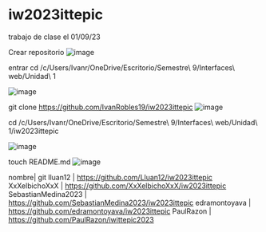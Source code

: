 # iw2023ittepic
trabajo de clase el 01/09/23

Crear repositorio
![image](https://github.com/IvanRobles19/iw2023ittepic/assets/107086571/bd60d85b-d9cc-4ce4-b6cf-1ff612c12d0c)

entrar cd /c/Users/Ivanr/OneDrive/Escritorio/Semestre\ 9/Interfaces\ web/Unidad\ 1

![image](https://github.com/IvanRobles19/iw2023ittepic/assets/107086571/91697f4c-2bec-4031-a626-f1b5d46464a0)


git clone https://github.com/IvanRobles19/iw2023ittepic
![image](https://github.com/IvanRobles19/iw2023ittepic/assets/107086571/b3a49bf4-3197-41f1-bf78-0a073760d056)


cd /c/Users/Ivanr/OneDrive/Escritorio/Semestre\ 9/Interfaces\ web/Unidad\ 1/iw2023ittepic

![image](https://github.com/IvanRobles19/iw2023ittepic/assets/107086571/d98abe8d-7019-4539-8340-9aeeada5f24b)


touch README.md
![image](https://github.com/IvanRobles19/iw2023ittepic/assets/107086571/1585b127-7eda-480f-be66-401a758142dc)

nombre| git
lluan12 |	https://github.com/Lluan12/iw2023ittepic
XxXelbichoXxX |	https://github.com/XxXelbichoXxX/iw2023ittepic
SebastianMedina2023 |	https://github.com/SebastianMedina2023/iw2023ittepic
edramontoyava |	https://github.com/edramontoyava/iw2023ittepic
PaulRazon |	https://github.com/PaulRazon/iwittepic2023




